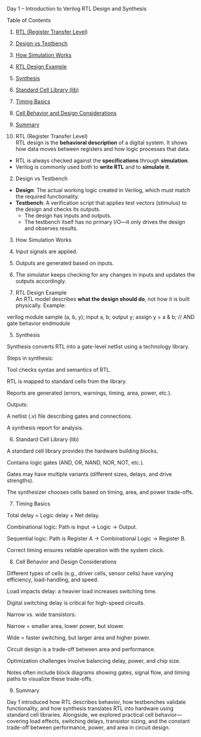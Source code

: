  Day 1 – Introduction to Verilog RTL Design and Synthesis  

Table of Contents
1. [RTL (Register Transfer Level)](#1-rtl-register-transfer-level)  
2. [Design vs Testbench](#2-design-vs-testbench)  
3. [How Simulation Works](#3-how-simulation-works)  
4. [RTL Design Example](#4-rtl-design-example)  
5. [Synthesis](#5-synthesis)  
6. [Standard Cell Library (lib)](#6-standard-cell-library-lib)  
7. [Timing Basics](#7-timing-basics)  
8. [Cell Behavior and Design Considerations](#8-cell-behavior-and-design-considerations)  
9. [Summary](#9-summary)  

 1. RTL (Register Transfer Level)  
RTL design is the **behavioral description** of a digital system. It shows how data moves between registers and how logic processes that data.  

- RTL is always checked against the **specifications** through **simulation**.  
- Verilog is commonly used both to **write RTL** and to **simulate it**.  

2. Design vs Testbench  
- **Design**: The actual working logic created in Verilog, which must match the required functionality.  
- **Testbench**: A verification script that applies test vectors (stimulus) to the design and checks its outputs.  
  - The design has inputs and outputs.  
  - The testbench itself has no primary I/O—it only drives the design and observes results.  

3. How Simulation Works  
1. Input signals are applied.  
2. Outputs are generated based on inputs.  
3. The simulator keeps checking for any changes in inputs and updates the outputs accordingly.  

4. RTL Design Example  
An RTL model describes **what the design should do**, not how it is built physically. Example:  

verilog
module sample (a, b, y);
  input a, b;
  output y;
  assign y = a & b;  // AND gate behavior
endmodule

5. Synthesis

Synthesis converts RTL into a gate-level netlist using a technology library.

Steps in synthesis:

Tool checks syntax and semantics of RTL.

RTL is mapped to standard cells from the library.

Reports are generated (errors, warnings, timing, area, power, etc.).

Outputs:

A netlist (.v) file describing gates and connections.

A synthesis report for analysis.

6. Standard Cell Library (lib)

A standard cell library provides the hardware building blocks.

Contains logic gates (AND, OR, NAND, NOR, NOT, etc.).

Gates may have multiple variants (different sizes, delays, and drive strengths).

The synthesizer chooses cells based on timing, area, and power trade-offs.

7. Timing Basics

Total delay = Logic delay + Net delay.

Combinational logic: Path is Input → Logic → Output.

Sequential logic: Path is Register A → Combinational Logic → Register B.

Correct timing ensures reliable operation with the system clock.

8. Cell Behavior and Design Considerations

Different types of cells (e.g., driver cells, sensor cells) have varying efficiency, load-handling, and speed.

Load impacts delay: a heavier load increases switching time.

Digital switching delay is critical for high-speed circuits.

Narrow vs. wide transistors:

Narrow = smaller area, lower power, but slower.

Wide = faster switching, but larger area and higher power.

Circuit design is a trade-off between area and performance.

Optimization challenges involve balancing delay, power, and chip size.

Notes often include block diagrams showing gates, signal flow, and timing paths to visualize these trade-offs.

9. Summary

Day 1 introduced how RTL describes behavior, how testbenches validate functionality, and how synthesis translates RTL into hardware using standard cell libraries. Alongside, we explored practical cell behavior—covering load effects, switching delays, transistor sizing, and the constant trade-off between performance, power, and area in circuit design.
